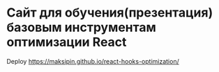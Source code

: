 # Сайт для обучения(презентация) базовым инструментам оптимизации React

Deploy https://maksipin.github.io/react-hooks-optimization/
